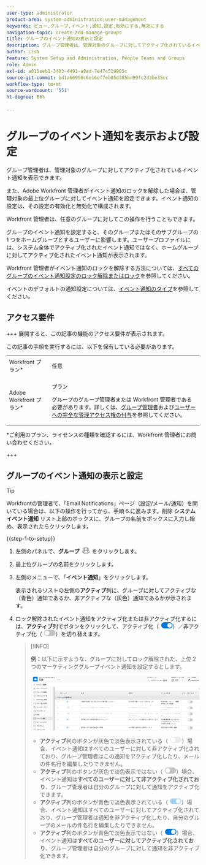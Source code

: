 ```yaml
---
user-type: administrator
product-area: system-administration;user-management
keywords: ビュー,グループ,イベント,通知,設定,有効にする,無効にする
navigation-topic: create-and-manage-groups
title: グループのイベント通知の表示と設定
description: グループ管理者は、管理対象のグループに対してアクティブ化されているイベント通知を表示できます。また、Adobe Workfront 管理者がイベント通知のロックを解除した場合は、管理対象の最上位グループに対してイベント通知を設定できます。イベント通知の設定は、その設定の有効化と無効化で構成されます。
author: Lisa
feature: System Setup and Administration, People Teams and Groups
role: Admin
exl-id: a815aeb1-3403-4491-a8ad-7e47c519905c
source-git-commit: bd1a66950c6e16ef7eb05d385bd99fc2d3be35cc
workflow-type: tm+mt
source-wordcount: '551'
ht-degree: 86%

---
```


# グループのイベント通知を表示および設定

グループ管理者は、管理対象のグループに対してアクティブ化されているイベント通知を表示できます。

また、Adobe Workfront 管理者がイベント通知のロックを解除した場合は、管理対象の最上位グループに対してイベント通知を設定できます。イベント通知の設定は、その設定の有効化と無効化で構成されます。

Workfront 管理者は、任意のグループに対してこの操作を行うこともできます。

グループのイベント通知を設定すると、そのグループまたはそのサブグループの 1 つをホームグループとするユーザーに影響します。ユーザープロファイルには、システム全体でアクティブ化されたイベント通知ではなく、ホームグループに対してアクティブ化されたイベント通知が表示されます。

Workfront 管理者がイベント通知のロックを解除する方法については、[すべてのグループのイベント通知設定のロック解除またはロック](../../../administration-and-setup/manage-workfront/emails/unlock-configuration-of-event-notifications-for-groups.md)を参照してください。

イベントのデフォルトの通知設定については、[イベント通知のタイプ](../../../administration-and-setup/manage-workfront/emails/event-notifications-available-in-wf.md)を参照してください。

## アクセス要件

+++ 展開すると、この記事の機能のアクセス要件が表示されます。

この記事の手順を実行するには、以下を保有している必要があります。

<table style="table-layout:auto"> 
 <col> 
 <col> 
 <tbody> 
  <tr> 
   <td role="rowheader">Workfront プラン*</td> 
   <td> <p>任意</p> </td> 
  </tr> 
  <tr> 
   <td role="rowheader">Adobe Workfront プラン*</td> 
   <td> <p>プラン </p> <p>グループのグループ管理者または Workfront 管理者である必要があります。詳しくは、<a href="../../../administration-and-setup/manage-groups/group-roles/group-administrators.md" class="MCXref xref">グループ管理者</a>および<a href="../../../administration-and-setup/add-users/configure-and-grant-access/grant-a-user-full-administrative-access.md" class="MCXref xref">ユーザーへの完全な管理アクセス権の付与</a>を参照してください。</p> </td> 
  </tr> 
 </tbody> 
</table>

&#42;ご利用のプラン、ライセンスの種類を確認するには、Workfront 管理者にお問い合わせください。

+++

## グループのイベント通知の表示と設定

>[!TIP]
>
>Workfrontの管理者で、「Email Notifications」ページ（設定/メール/通知）を開いている場合は、以下の操作を行ってから、手順 6.に進みます。削除 **システムイベント通知** リスト上部のボックスに、グループの名前をボックスに入力し始め、表示されたらクリックします。

{{step-1-to-setup}}

1. 左側のパネルで、**グループ** ![](assets/groups-icon.png) をクリックします。

1. 最上位グループの名前をクリックします。
1. 左側のメニューで、「**イベント通知**」をクリックします。

   表示されるリストの左側の&#x200B;**アクティブ**&#x200B;列に、グループに対してアクティブな（青色）通知であるか、非アクティブな（灰色）通知であるかが示されます。

1. ロック解除されたイベント通知をアクティブ化または非アクティブ化するには、<strong>アクティブ</strong>列でボタンをクリックして、アクティブ化（ <img src="assets/email-notification-enabled-unlocked.png">）／非アクティブ化（ <img src="assets/email-notification-disabled-unlocked.png">）を切り替えます。

   >[!INFO]
   >
   >**例：**&#x200B;以下に示すような、グループに対してロック解除された、上位 2 つのマーケティンググループイベント通知を設定するとします。</p> <p> <img src="assets/configure-group-event-notifications.png">
   >* <strong>アクティブ</strong>列のボタンが灰色で淡色表示されている（ <img src="assets/email-notification-disabled-locked.png">）場合、イベント通知はすべてのユーザーに対して非アクティブ化されており、グループ管理者はこの通知をアクティブ化したり、メールの件名行を編集したりできません。
   >* <strong>アクティブ</strong>列のボタンが灰色で淡色表示ではない（ <img src="assets/email-notification-disabled-unlocked.png">）場合、イベント通知は<strong>すべてのユーザーに対して非アクティブ化されており</strong>、グループ管理者は自分のグループに対して通知をアクティブ化できます。
   >* <strong>アクティブ</strong>列のボタンが青色で淡色表示されている（ <img src="assets/email-notification-enabled-locked.png">）場合、イベント通知はすべてのユーザーに対してアクティブ化されており、グループ管理者は通知を非アクティブ化したり、自分のグループのメールの件名行を編集したりできません。
   >* <strong>アクティブ</strong>列のボタンが青色で淡色表示ではない（ <img src="assets/email-notification-enabled-unlocked.png">）場合、イベント通知は<strong>すべてのユーザーに対してアクティブ化されており</strong>、グループ管理者は自分のグループに対して通知を非アクティブ化できます。

<!--
This step (with substeps) is for functionality from a Sprint 3 2021 story that got put on hold. Also see the PDF on the story for some text earlier in the article that needs to be added. 

1. To customize the email subject line of an event notification,
  1. Click the name of the event notification.
  1. In the <strong>Event Notification</strong> box that displays, in the <strong>Email Subject Line</strong> box, change the text and fields, including custom fields, then click <strong>Update</strong> to save the new subject lines for your emails.
  IMPORTANT: The names of the fields added must match the camel case syntax of our database structure. For more information about how our objects and their fields are named in the Workfront database, see the <a href="../../../wf-api/workfront-api.md" class="MCXref xref">Adobe Workfront API</a>.
  For more information about customizing the email subject line of an event notification, see <a href="../../../administration-and-setup/manage-workfront/emails/custom-email-subjects-event-notification.md" class="MCXref xref">Customize email subjects for event notifications</a>. 
-->

